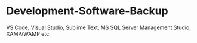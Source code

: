 # Development-Software-Backup
VS Code, Visual Studio, Sublime Text, MS SQL Server Management Studio, XAMP/WAMP etc.
